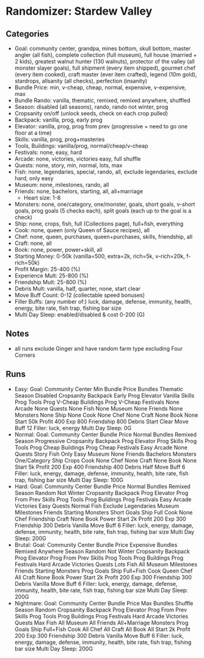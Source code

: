 # Randomizer: Stardew Valley
## Categories
- Goal: community center, grandpa, mines bottom, skull bottom, master angler (all fish), complete collection (full museum), full house (married + 2 kids), greatest walnut hunter (130 walnuts), protector of the valley (all monster slayer goals), full shipment (every item shipped), gourmet chef (every item cooked), craft master (ever item crafted), legend (10m gold), stardrops, allsanity (all checks), perfection (insanity)
- Bundle Price: min, v-cheap, cheap, normal, expensive, v-expensive, max
- Bundle Rando: vanilla, thematic, remixed, remixed anywhere, shuffled
- Season: disabled (all seasons), rando, rando not winter, prog
- Cropsanity on/off (unlock seeds, check on each crop pulled)
- Backpack: vanilla, prog, early prog
- Elevator: vanilla, prog, prog from prev (progressive + need to go one floor at a time)
- Skills: vanilla, prog, prog+masteries
- Tools, Buildings: vanilla/prog, normal/cheap/v-cheap
- Festivals: none, easy, hard
- Arcade: none, victories, victories easy, full shuffle
- Quests: none, story, min, normal, lots, max
- Fish: none, legendaries, special, rando, all, exclude legendaries, exclude hard, only easy
- Museum: none, milestones, rando, all
- Friends: none, bachelors, starting, all, all+marriage
    - Heart size: 1-8
- Monsters: none, one/category, one/monster, goals, short goals, v-short goals, prog goals (5 checks each), split goals (each up to the goal is a check)
- Ship: none, crops, fish, full (Collections page), full+fish, everything
- Cook: none, queen (only Queen of Sauce recipes), all
- Chef: none, queen, purchases, queen+purchases, skills, friendship, all
- Craft: none, all
- Book: none, power, power+skill, all
- Starting Money: 0-50k (vanilla=500, extra=2k, rich=5k, v-rich=20k, f-rich=50k)
- Profit Margin: 25-400 (%)
- Experience Mult: 25-800 (%)
- Friendship Mult: 25-800 (%)
- Debris Mult: vanilla, half, quarter, none, start clear
- Move Buff Count: 0-12 (collectable speed bonuses)
- Filler Buffs: (any number of:) luck, damage, defense, immunity, health, energy, bite rate, fish trap, fishing bar size
- Multi Day Sleep: enabled/disabled & cost 0-200 (G)

## Notes
- all runs exclude Ginger and have random farm type excluding Four Corners

## Runs
- Easy: 
    Goal: Community Center
    Min Bundle Price
    Bundles Thematic
    Season Disabled
    Cropsanity
    Backpack Early Prog
    Elevator Vanilla
    Skills Prog
    Tools Prog V-Cheap
    Buildings Prog V-Cheap
    Festivals None
    Arcade None
    Quests None
    Fish None
    Museum None
    Friends None
    Monsters None
    Ship None
    Cook None
    Chef None
    Craft None
    Book None
    Start 50k
    Profit 400
    Exp 800
    Friendship 800
    Debris Start Clear
    Move Buff 12
    Filler: luck, energy
    Multi Day Sleep: 0G
- Normal: 
    Goal: Community Center
    Bundle Price Normal
    Bundles Remixed
    Season Progressive
    Cropsanity
    Backpack Prog
    Elevator Prog
    Skills Prog
    Tools Prog Cheap
    Buildings Prog Cheap
    Festivals Easy
    Arcade None
    Quests Story
    Fish Only Easy
    Museum None
    Friends Bachelors
    Monsters One/Category
    Ship Crops
    Cook None
    Chef None
    Craft None
    Book None
    Start 5k
    Profit 200
    Exp 400
    Friendship 400
    Debris Half
    Move Buff 6
    Filler: luck, energy, damage, defense, immunity, health, bite rate, fish trap, fishing bar size
    Multi Day Sleep: 100G
- Hard: 
    Goal: Community Center
    Bundle Price Normal
    Bundles Remixed
    Season Random Not Winter
    Cropsanity
    Backpack Prog
    Elevator Prog From Prev
    Skills Prog
    Tools Prog
    Buildings Prog
    Festivals Easy
    Arcade Victories Easy
    Quests Normal
    Fish Exclude Legendaries
    Museum Milestones
    Friends Starting
    Monsters Short Goals
    Ship Full
    Cook None
    Chef Friendship
    Craft None
    Book Power
    Start 2k
    Profit 200
    Exp 300
    Friendship 300
    Debris Vanilla
    Move Buff 6
    Filler: luck, energy, damage, defense, immunity, health, bite rate, fish trap, fishing bar size
    Multi Day Sleep: 200G
- Brutal: 
    Goal: Community Center
    Bundle Price Expensive
    Bundles Remixed Anywhere
    Season Random Not Winter
    Cropsanity
    Backpack Prog
    Elevator Prog From Prev
    Skills Prog
    Tools Prog
    Buildings Prog
    Festivals Hard
    Arcade Victories
    Quests Lots
    Fish All
    Museum Milestones
    Friends Starting
    Monsters Prog Goals
    Ship Full+Fish
    Cook Queen
    Chef All
    Craft None
    Book Power
    Start 2k
    Profit 200
    Exp 300
    Friendship 300
    Debris Vanilla
    Move Buff 6
    Filler: luck, energy, damage, defense, immunity, health, bite rate, fish trap, fishing bar size
    Multi Day Sleep: 200G
- Nightmare: 
    Goal: Community Center
    Bundle Price Max
    Bundles Shuffle
    Season Random
    Cropsanity
    Backpack Prog
    Elevator Prog From Prev
    Skills Prog
    Tools Prog
    Buildings Prog
    Festivals Hard
    Arcade Victories
    Quests Max
    Fish All
    Museum All
    Friends All+Marriage
    Monsters Prog Goals
    Ship Full+Fish
    Cook All
    Chef All
    Craft All
    Book All
    Start 2k
    Profit 200
    Exp 300
    Friendship 300
    Debris Vanilla
    Move Buff 6
    Filler: luck, energy, damage, defense, immunity, health, bite rate, fish trap, fishing bar size
    Multi Day Sleep: 200G